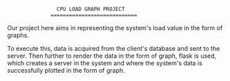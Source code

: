                    CPU LOAD GRAPH PROJECT
                  ============================
Our project here aims in representing the system's load value in the form of graphs.

To execute this, data is acquired from the client's database and sent to the server.
Then further to render the data in the form of graph, flask is used, which creates a server in the system and where the system's data is successfully plotted in the form of graph.
